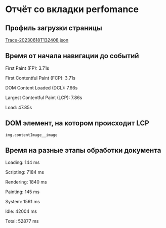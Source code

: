 # Отчёт со вкладки perfomance

## Профиль загрузки страницы

[Trace-20230618T132408.json](./files/Trace-20230618T132408.json)

## Время от начала навигации до событий

First Paint (FP): 3.71s

First Contentful Paint (FCP): 3.71s 

DOM Content Loaded (DCL): 7.66s

Largest Contentful Paint (LCP): 7.86s

Load: 47.85s

## DOM элемент, на котором происходит LCP

`img.contentImage__image`

## Время на разные этапы обработки документа

Loading: 144 ms

Scripting: 7184 ms

Rendering: 1840 ms

Painting: 145 ms

System: 1561 ms

Idle: 42004 ms

Total: 52877 ms
